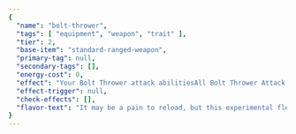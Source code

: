 ```yaml
---
{
  "name": "bolt-thrower",
  "tags": [ "equipment", "weapon", "trait" ],
  "tier": 2,
  "base-item": "standard-ranged-weapon",
  "primary-tag": null,
  "secondary-tags": [],
  "energy-cost": 0,
  "effect": "Your Bolt Thrower attack abilitiesAll Bolt Thrower Attack abilities lose the Attack 1 tag and gain the Attack 2 and Limited 1 tags.",
  "effect-trigger": null,
  "check-effects": [],
  "flavor-text": "It may be a pain to reload, but this experimental flechette launcher is guaranteed to produce notably more gore than other leading firearms.",
}
---
```


